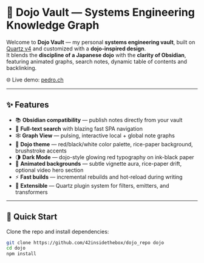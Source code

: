 # 🥋 Dojo Vault — Systems Engineering Knowledge Graph

Welcome to **Dojo Vault** — my personal **systems engineering vault**, built on [Quartz v4](https://github.com/jackyzha0/quartz) and customized with a **dojo-inspired design**.  
It blends the **discipline of a Japanese dojo** with the **clarity of Obsidian**, featuring animated graphs, search notes, dynamic table of contents and backlinking.

🌐 Live demo: [pedro.ch](https://pedro.ch)

---

## ✨ Features

- 📚 **Obsidian compatibility** — publish notes directly from your vault
- 🔎 **Full-text search** with blazing fast SPA navigation
- 🕸️ **Graph View** — pulsing, interactive local + global note graphs
- 🎨 **Dojo theme** — red/black/white color palette, rice-paper background, brushstroke accents
- 🌗 **Dark Mode** — dojo-style glowing red typography on ink-black paper
- 📜 **Animated backgrounds** — subtle vignette aura, rice-paper drift, optional video hero section
- ⚡ **Fast builds** — incremental rebuilds and hot-reload during writing
- 🧩 **Extensible** — Quartz plugin system for filters, emitters, and transformers

---

## 🚀 Quick Start

Clone the repo and install dependencies:

```bash
git clone https://github.com/42insidethebox/dojo_repo dojo
cd dojo
npm install
```